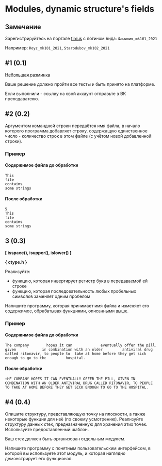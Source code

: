 # Modules, dynamic structure's fields

## Замечание

Зарегистрируйтесь на портале [timus](https://acm.timus.ru/register.aspx) с логином вида: `Фамилия_mk101_2021`

Например: `Royz_mk101_2021`, `Starodubov_mk102_2021`

## #1 (0.1)

[Небольшая разминка](https://acm.timus.ru/problem.aspx?space=1&num=1000
)

Ваше решение должно пройти все тесты и быть принято на платформе.

Если выполнили - ссылку на свой аккаунт отправьте в ВК преподавателю.

## #2 (0.2)

Аргументом командной строки передаётся имя файла, в начало которого программа добавляет строку, содержащую единственное число - количество строк в этом файле (с учётом новой добавленной строки).

### Пример

#### Содержимое файла до обработки

```
This
file
contains
some strings
```

#### После обработки

```
5
This
file
contains
some strings
```

## 3 (0.3)

**[ isspace(), isupper(), islower() ]**

**{ ctype.h }**

Реализуйте:

* функцию, которая инвертирует регистр букв в передаваемой ей строке
* функцию, которая последовательность любых пробельных символов заменяет одним пробелом

Напишите программу, которая принимает имя файла и изменяет его содержимое, обрабатывая функциями, описанными выше.

### Пример

#### Содержимое файла до обработки

```
The company        hopes it can				eventually offer the pill, given      		in combination with an older         antiviral drug called ritonavir, to people to  take at home before they get sick enough to go to the         hospital.
```

#### После обработки

```
tHE COMPANY HOPES IT CAN EVENTUALLY OFFER THE PILL, GIVEN IN COMBINATION WITH AN OLDER ANTIVIRAL DRUG CALLED RITONAVIR, TO PEOPLE TO TAKE AT HOME BEFORE THEY GET SICK ENOUGH TO GO TO THE HOSPITAL.
```

## #4 (0.4)

Опишите структуру, представляющую точку на плоскости, а также некоторые функции для неё (по своему усмотрению). Реализуйте структуру данных стек, предназначенную для хранения этих точек. Используйте предоставленный шаблон.

Ваш стек должен быть организован отдельным модулем.

Напишите программу с понятным пользовательским интерфейсом, в которой вы используете этот модуль, и которая наглядно демонстрирует его функционал.
